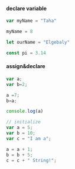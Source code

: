 
#### declare variable
```javascript
var myName = "Taha"

myName = 8 

let ourName = "Elgebaly"

const pi = 3.14
```


#### assign&declare
```javascript
var a;
var b=2;

a =7;
b=a;

console.log(a)
```


```javascript
// initialize
var a = 5;
var b = 10;
var c = "I am a";

a = a + 1;
b = b + 5;
c = c + " String!";
```
